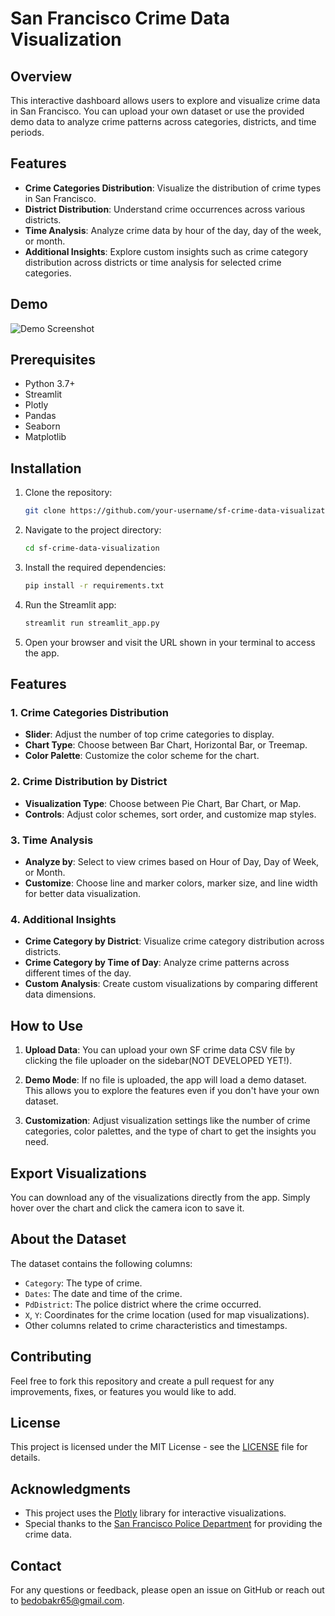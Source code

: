# San Francisco Crime Data Visualization

## Overview

This interactive dashboard allows users to explore and visualize crime data in San Francisco. You can upload your own dataset or use the provided demo data to analyze crime patterns across categories, districts, and time periods.

## Features

- **Crime Categories Distribution**: Visualize the distribution of crime types in San Francisco.
- **District Distribution**: Understand crime occurrences across various districts.
- **Time Analysis**: Analyze crime data by hour of the day, day of the week, or month.
- **Additional Insights**: Explore custom insights such as crime category distribution across districts or time analysis for selected crime categories.

## Demo

![Demo Screenshot](assets/demo_screenshot.png)

## Prerequisites

- Python 3.7+
- Streamlit
- Plotly
- Pandas
- Seaborn
- Matplotlib

## Installation

1. Clone the repository:

    ```bash
    git clone https://github.com/your-username/sf-crime-data-visualization.git
    ```

2. Navigate to the project directory:

    ```bash
    cd sf-crime-data-visualization
    ```

3. Install the required dependencies:

    ```bash
    pip install -r requirements.txt
    ```

4. Run the Streamlit app:

    ```bash
    streamlit run streamlit_app.py
    ```

5. Open your browser and visit the URL shown in your terminal to access the app.

## Features

### 1. Crime Categories Distribution

- **Slider**: Adjust the number of top crime categories to display.
- **Chart Type**: Choose between Bar Chart, Horizontal Bar, or Treemap.
- **Color Palette**: Customize the color scheme for the chart.

### 2. Crime Distribution by District

- **Visualization Type**: Choose between Pie Chart, Bar Chart, or Map.
- **Controls**: Adjust color schemes, sort order, and customize map styles.

### 3. Time Analysis

- **Analyze by**: Select to view crimes based on Hour of Day, Day of Week, or Month.
- **Customize**: Choose line and marker colors, marker size, and line width for better data visualization.

### 4. Additional Insights

- **Crime Category by District**: Visualize crime category distribution across districts.
- **Crime Category by Time of Day**: Analyze crime patterns across different times of the day.
- **Custom Analysis**: Create custom visualizations by comparing different data dimensions.

## How to Use

1. **Upload Data**: You can upload your own SF crime data CSV file by clicking the file uploader on the sidebar(NOT DEVELOPED YET!).
   
2. **Demo Mode**: If no file is uploaded, the app will load a demo dataset. This allows you to explore the features even if you don't have your own dataset.

3. **Customization**: Adjust visualization settings like the number of crime categories, color palettes, and the type of chart to get the insights you need.

## Export Visualizations

You can download any of the visualizations directly from the app. Simply hover over the chart and click the camera icon to save it.

## About the Dataset

The dataset contains the following columns:

- `Category`: The type of crime.
- `Dates`: The date and time of the crime.
- `PdDistrict`: The police district where the crime occurred.
- `X`, `Y`: Coordinates for the crime location (used for map visualizations).
- Other columns related to crime characteristics and timestamps.

## Contributing

Feel free to fork this repository and create a pull request for any improvements, fixes, or features you would like to add.

## License

This project is licensed under the MIT License - see the [LICENSE](LICENSE) file for details.

## Acknowledgments

- This project uses the [Plotly](https://plotly.com) library for interactive visualizations.
- Special thanks to the [San Francisco Police Department](https://data.sfgov.org) for providing the crime data.

## Contact

For any questions or feedback, please open an issue on GitHub or reach out to [bedobakr65@gmail.com](mailto:bedobakr65@gmail.com).

